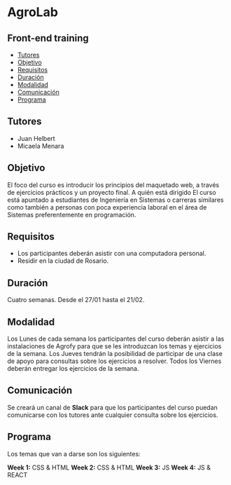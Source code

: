 # AgroLab

## Front-end training

- [Tutores](#Tutores)
- [Objetivo](#Objetivo)
- [Requisitos](#Requisitos)
- [Duración](#Duración)
- [Modalidad](#Modalidad)
- [Comunicación](#Comunicación)
- [Programa](#Programa)

## Tutores
- Juan Helbert
- Micaela Menara

## Objetivo
El foco del curso es introducir los principios del maquetado web, a través de ejercicios prácticos y un proyecto final.
A quién está dirigido
El curso está apuntado a estudiantes de Ingeniería en Sistemas o carreras similares como también a personas con poca experiencia laboral en el área de Sistemas preferentemente en programación.

## Requisitos
- Los participantes deberán asistir con una computadora personal.
- Residir en la ciudad de Rosario.

## Duración
Cuatro semanas. Desde el 27/01 hasta el 21/02.

## Modalidad
Los Lunes de cada semana los participantes del curso deberán asistir a las instalaciones de Agrofy para que se les introduzcan los temas y ejercicios de la semana.
Los Jueves tendrán la posibilidad de participar de una clase de apoyo para consultas sobre los ejercicios a resolver.
Todos los Viernes deberán entregar los ejercicios de la semana.

## Comunicación
Se creará un canal de **Slack** para que los participantes del curso puedan comunicarse con los tutores ante cualquier consulta sobre los ejercicios.

## Programa
Los temas que van a darse son los siguientes:

**Week 1:** CSS & HTML
**Week 2:** CSS & HTML 
**Week 3:** JS
**Week 4:** JS & REACT

